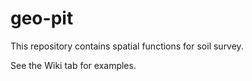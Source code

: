 # geo-pit

This repository contains spatial functions for soil survey.

See the Wiki tab for examples.

